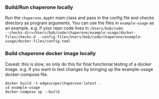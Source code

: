 ### Build/Run chaperone locally
Run the `chaperone.AppKt` main class and pass in the config file and checks directory as program arguments.
You can use the files in `example-usage` as an example. e.g. if your repo code lives in `/Users/bob/code`:  
`--checks-dir=/Users/bob/code/chaperone/example-usage/docker-files/checks.d --config-file=/Users/bob/code/chaperone/example-usage/docker-files/config.toml`

### Build chaperone docker image locally
Caveat: this is slow, so only do this for final functional testing of a docker image.
e.g. If you want to test changes by bringing up the example-usage docker-compose file.  
```script
docker build -t edgescope/chaperone:latest .
cd example-usage
docker-compose up --build
```
